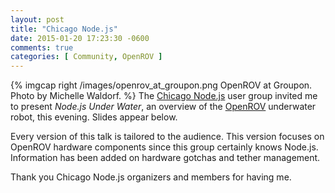 ```yaml
---
layout: post
title: "Chicago Node.js"
date: 2015-01-20 17:23:30 -0600
comments: true
categories: [ Community, OpenROV ]
---
```

{% imgcap right /images/openrov_at_groupon.png OpenROV at Groupon. Photo by Michelle Waldorf. %}
The [Chicago Node.js](http://www.meetup.com/Chicago-Nodejs/events/203711262/) user group invited me to present _Node.js Under Water_, an overview of the [OpenROV](http://openrov.com) underwater robot, this evening. Slides appear below.

Every version of this talk is tailored to the audience. This version focuses on OpenROV hardware components since this group certainly knows Node.js. Information has been added on hardware gotchas and tether management.

Thank you Chicago Node.js organizers and members for having me.
<!--more-->

<center><script async class="speakerdeck-embed" data-id="b51c86f083270132a7cc1ade27531f87" data-ratio="1.77777777777778" src="//speakerdeck.com/assets/embed.js"></script></center>
